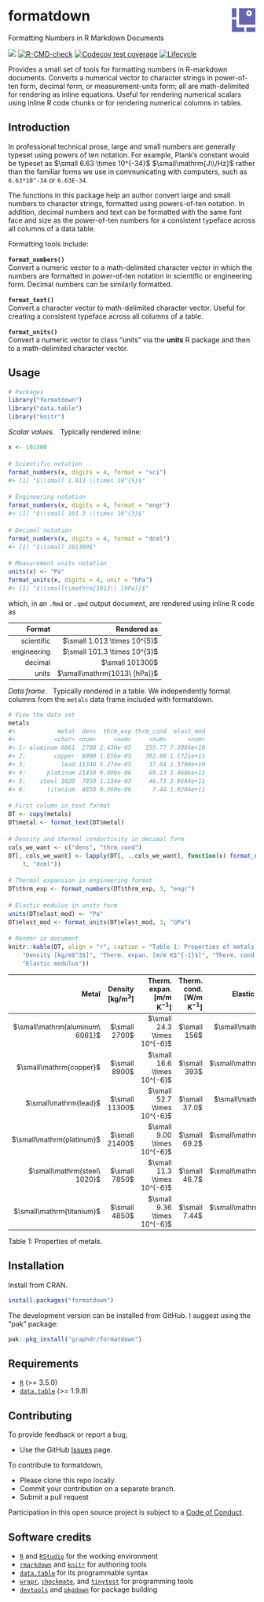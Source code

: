 
<!-- Edit README.Rmd (not README.md) -->

# formatdown <img src="man/figures/logo.png" align="right">

Formatting Numbers in R Markdown Documents

<!-- badges: start -->

[![](https://www.r-pkg.org/badges/version/formatdown)](https://cran.r-project.org/package=formatdown)
[![R-CMD-check](https://github.com/graphdr/formatdown/actions/workflows/check-standard.yaml/badge.svg)](https://github.com/graphdr/formatdown/actions/workflows/check-standard.yaml)
[![Codecov test
coverage](https://codecov.io/gh/graphdr/formatdown/branch/main/graph/badge.svg)](https://app.codecov.io/gh/graphdr/formatdown?branch=main)
[![Lifecycle](https://img.shields.io/badge/lifecycle-experimental-orange.svg)](https://lifecycle.r-lib.org/articles/stages.html#experimental)
<!-- badges: end -->

Provides a small set of tools for formatting numbers in R-markdown
documents. Converts a numerical vector to character strings in
power-of-ten form, decimal form, or measurement-units form; all are
math-delimited for rendering as inline equations. Useful for rendering
numerical scalars using inline R code chunks or for rendering numerical
columns in tables.

## Introduction

In professional technical prose, large and small numbers are generally
typeset using powers of ten notation. For example, Plank’s constant
would be typeset as $\small 6.63 \times 10^{-34}$
$\small\mathrm{J\\/Hz}$ rather than the familiar forms we use in
communicating with computers, such as `6.63*10^-34` or `6.63E-34`.

The functions in this package help an author convert large and small
numbers to character strings, formatted using powers-of-ten notation. In
addition, decimal numbers and text can be formatted with the same font
face and size as the power-of-ten numbers for a consistent typeface
across all columns of a data table.

Formatting tools include:

**`format_numbers()`**  
Convert a numeric vector to a math-delimited character vector in which
the numbers are formatted in power-of-ten notation in scientific or
engineering form. Decimal numbers can be similarly formatted.

**`format_text()`**  
Convert a character vector to math-delimited character vector. Useful
for creating a consistent typeface across all columns of a table.

**`format_units()`**  
Convert a numeric vector to class “units” via the **units** R package
and then to a math-delimited character vector.

## Usage

``` r
# Packages
library("formatdown")
library("data.table")
library("knitr")
```

*Scalar values.*   Typically rendered inline:

``` r
x <- 101300

# Scientific notation
format_numbers(x, digits = 4, format = "sci")
#> [1] "$\\small 1.013 \\times 10^{5}$"

# Engineering notation
format_numbers(x, digits = 4, format = "engr")
#> [1] "$\\small 101.3 \\times 10^{3}$"

# Decimal notation
format_numbers(x, digits = 4, format = "dcml")
#> [1] "$\\small 101300$"

# Measurement units notation
units(x) <- "Pa"
format_units(x, digits = 4, unit = "hPa")
#> [1] "$\\small\\mathrm{1013\\ [hPa]}$"
```

which, in an `.Rmd` or `.qmd` output document, are rendered using inline
R code as

|      Format |                  Rendered as |
|------------:|-----------------------------:|
|  scientific | $\small 1.013 \times 10^{5}$ |
| engineering | $\small 101.3 \times 10^{3}$ |
|     decimal |              $\small 101300$ |
|       units | $\small\mathrm{1013\ [hPa]}$ |

*Data frame*.   Typically rendered in a table. We independently format
columns from the `metals` data frame included with formatdown.

``` r
# View the data set
metals
#>            metal  dens  thrm_exp thrm_cond  elast_mod
#>           <char> <num>     <num>     <num>      <num>
#> 1: aluminum 6061  2700 2.430e-05    155.77 7.3084e+10
#> 2:        copper  8900 1.656e-05    392.88 1.1721e+11
#> 3:          lead 11340 5.274e-05     37.04 1.3790e+10
#> 4:      platinum 21450 9.000e-06     69.23 1.4686e+11
#> 5:    steel 1020  7850 1.134e-05     46.73 2.0684e+11
#> 6:      titanium  4850 9.360e-06      7.44 1.0204e+11

# First column in text format
DT <- copy(metals)
DT$metal <- format_text(DT$metal)

# Density and thermal conductivity in decimal form
cols_we_want <- c("dens", "thrm_cond")
DT[, cols_we_want] <- lapply(DT[, ..cols_we_want], function(x) format_numbers(x,
    3, "dcml"))

# Thermal expansion in engineering format
DT$thrm_exp <- format_numbers(DT$thrm_exp, 3, "engr")

# Elastic modulus in units form
units(DT$elast_mod) <- "Pa"
DT$elast_mod <- format_units(DT$elast_mod, 3, "GPa")

# Render in document
knitr::kable(DT, align = "r", caption = "Table 1: Properties of metals.", col.names = c("Metal",
    "Density [kg/m$^3$]", "Therm. expan. [m/m K$^{-1}$]", "Therm. cond. [W/m K$^{-1}$]",
    "Elastic modulus"))
```

|                           Metal | Density \[kg/m$^3$\] | Therm. expan. \[m/m K$^{-1}$\] | Therm. cond. \[W/m K$^{-1}$\] |               Elastic modulus |
|--------------------------------:|---------------------:|-------------------------------:|------------------------------:|------------------------------:|
| $\small\mathrm{aluminum\ 6061}$ |        $\small 2700$ |   $\small 24.3 \times 10^{-6}$ |                  $\small 156$ |  $\small\mathrm{73.1\ [GPa]}$ |
|         $\small\mathrm{copper}$ |        $\small 8900$ |   $\small 16.6 \times 10^{-6}$ |                  $\small 393$ | $\small\mathrm{117.0\ [GPa]}$ |
|           $\small\mathrm{lead}$ |       $\small 11300$ |   $\small 52.7 \times 10^{-6}$ |                 $\small 37.0$ |  $\small\mathrm{13.8\ [GPa]}$ |
|       $\small\mathrm{platinum}$ |       $\small 21400$ |   $\small 9.00 \times 10^{-6}$ |                 $\small 69.2$ | $\small\mathrm{147.0\ [GPa]}$ |
|    $\small\mathrm{steel\ 1020}$ |        $\small 7850$ |   $\small 11.3 \times 10^{-6}$ |                 $\small 46.7$ | $\small\mathrm{207.0\ [GPa]}$ |
|       $\small\mathrm{titanium}$ |        $\small 4850$ |   $\small 9.36 \times 10^{-6}$ |                 $\small 7.44$ | $\small\mathrm{102.0\ [GPa]}$ |

Table 1: Properties of metals.

## Installation

Install from CRAN.

``` r
install.packages("formatdown")
```

The development version can be installed from GitHub. I suggest using
the “pak” package:

``` r
pak::pkg_install("graphdr/formatdown")
```

## Requirements

- [`R`](https://www.r-project.org/) (\>= 3.5.0)
- [`data.table`](https://rdatatable.gitlab.io/data.table/) (\>= 1.9.8)

## Contributing

To provide feedback or report a bug,

- Use the GitHub <a href="https://github.com/graphdr/formatdown/issues">
  Issues</a> page.

To contribute to formatdown,

- Please clone this repo locally.  
- Commit your contribution on a separate branch.
- Submit a pull request

Participation in this open source project is subject to a [Code of
Conduct](https://graphdr.github.io/formatdown/CONDUCT.html).

## Software credits

- [`R`](https://www.r-project.org/) and [`RStudio`](https://posit.co/)
  for the working environment  
- [`rmarkdown`](https://CRAN.R-project.org/package=rmarkdown) and
  [`knitr`](https://CRAN.R-project.org/package=knitr) for authoring
  tools  
- [`data.table`](https://CRAN.R-project.org/package=data.table) for its
  programmable syntax  
- [`wrapr`](https://CRAN.R-project.org/package=wrapr),
  [`checkmate`](https://CRAN.R-project.org/package=checkmate), and
  [`tinytest`](https://CRAN.R-project.org/package=tinytest) for
  programming tools
- [`devtools`](https://CRAN.R-project.org/package=devtools) and
  [`pkgdown`](https://CRAN.R-project.org/package=pkgdown) for package
  building
